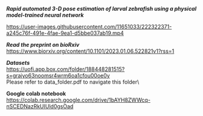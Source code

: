 ***Rapid automated 3-D pose estimation of larval zebrafish using a physical model-trained neural network***


https://user-images.githubusercontent.com/11651033/222322371-a245c76f-491e-4fae-9ea1-d5bbe037ab19.mp4

***Read the preprint on bioRxiv*** \
https://www.biorxiv.org/content/10.1101/2023.01.06.522821v1?rss=1

***Datasets*** \
https://uofi.app.box.com/folder/188448281515?s=grajyo63noomsr4wrm6oa1cfou00oe0y \
Please refer to data_folder.pdf to navigate this folder\

**Google colab notebook** \
https://colab.research.google.com/drive/1bAYH8ZWWcq-nSCEDNazRkUIUld0gsOad
